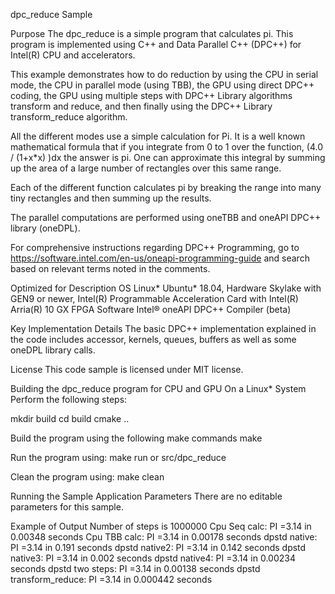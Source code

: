 dpc_reduce Sample

Purpose
The dpc_reduce is a simple program that calculates pi.  This program is implemented using C++ and Data Parallel C++ (DPC++) for Intel(R) CPU and accelerators.

This example demonstrates how to do reduction by using the CPU in serial mode, 
the CPU in parallel mode (using TBB), the GPU using direct DPC++ coding, the 
GPU using multiple steps with DPC++ Library algorithms transform and reduce, 
and then finally using the DPC++ Library transform_reduce algorithm.  

All the different modes use a simple calculation for Pi.   It is a well known 
mathematical formula that if you integrate from 0 to 1 over the function, 
(4.0 / (1+x*x) )dx the answer is pi.   One can approximate this integral 
by summing up the area of a large number of rectangles over this same range.  

Each of the different function calculates pi by breaking the range into many 
tiny rectangles and then summing up the results. 

The parallel computations are performed using oneTBB and oneAPI DPC++ library 
(oneDPL).

For comprehensive instructions regarding DPC++ Programming, go to https://software.intel.com/en-us/oneapi-programming-guide and search based on relevant terms noted in the comments.

Optimized for	Description
OS	            Linux* Ubuntu* 18.04, 
Hardware	    Skylake with GEN9 or newer, Intel(R) Programmable Acceleration Card with Intel(R) Arria(R) 10 GX FPGA
Software	    Intel® oneAPI DPC++ Compiler (beta)

Key Implementation Details
The basic DPC++ implementation explained in the code includes accessor,
kernels, queues, buffers as well as some oneDPL library calls. 

License
This code sample is licensed under MIT license.

Building the dpc_reduce program for CPU and GPU
On a Linux* System
Perform the following steps:

mkdir build 
cd build 
cmake .. 

Build the program using the following make commands 
make 

Run the program using:
make run or src/dpc_reduce 

Clean the program using:
make clean


Running the Sample
Application Parameters
There are no editable parameters for this sample.

Example of Output
Number of steps is 1000000
Cpu Seq calc:           PI =3.14 in 0.00348 seconds
Cpu TBB  calc:          PI =3.14 in 0.00178 seconds
dpstd native:           PI =3.14 in 0.191 seconds
dpstd native2:          PI =3.14 in 0.142 seconds
dpstd native3:          PI =3.14 in 0.002 seconds
dpstd native4:          PI =3.14 in 0.00234 seconds
dpstd two steps:        PI =3.14 in 0.00138 seconds
dpstd transform_reduce: PI =3.14 in 0.000442 seconds

